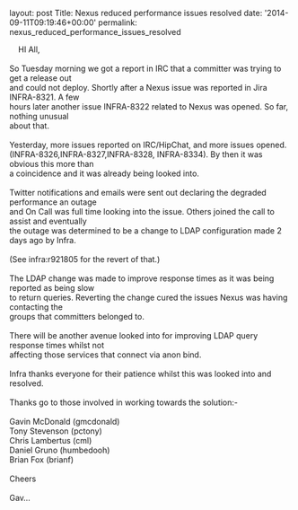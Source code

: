 
layout: post
Title: Nexus reduced performance issues resolved
date: '2014-09-11T09:19:46+00:00'
permalink: nexus_reduced_performance_issues_resolved

&nbsp;&nbsp; &nbsp;HI All,<br /><br />So Tuesday morning we got a report in IRC that a committer was trying to get a release out <br />and could not deploy. Shortly after a Nexus issue was reported in Jira INFRA-8321. A few <br />hours later another issue INFRA-8322 related to Nexus was opened. So far, nothing unusual <br />about that.<br /><br />Yesterday, more issues reported on IRC/HipChat, and more issues opened.<br />(INFRA-8326,INFRA-8327,INFRA-8328, INFRA-8334). By then it was obvious this more than <br />a coincidence and it was already being looked into.<br /><br />Twitter notifications and emails were sent out declaring the degraded performance an outage <br />and On Call was full time looking into the issue. Others joined the call to assist and eventually <br />the outage was determined to be a change to LDAP configuration made 2 days ago by Infra.<br /><br />(See infra:r921805 for the revert of that.)<br /><br />The LDAP change was made to improve response times as it was being reported as being slow<br />to return queries. Reverting the change cured the issues Nexus was having contacting the <br />groups that committers belonged to.<br /><br />There will be another avenue looked into for improving LDAP query response times whilst not <br />affecting those services that connect via anon bind.<br /><br />Infra thanks everyone for their patience whilst this was looked into and resolved.<br /><br />Thanks go to those involved in working towards the solution:-<br /><br />Gavin McDonald (gmcdonald) <br />Tony Stevenson (pctony)<br />Chris Lambertus (cml)<br />Daniel Gruno (humbedooh)<br />Brian Fox (brianf)<br /><br />Cheers<br /><br />Gav…<br />
